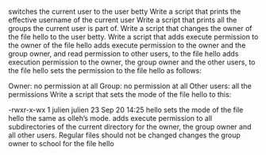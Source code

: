 switches the current user to the user betty
Write a script that prints the effective username of the current user
Write a script that prints all the groups the current user is part of.
Write a script that changes the owner of the file hello to the user betty.
Write a script that adds execute permission to the owner of the file hello
 adds execute permission to the owner and the group owner, and read permission to other users, to the file hello
 adds execution permission to the owner, the group owner and the other users, to the file hello
 sets the permission to the file hello as follows:

Owner: no permission at all
Group: no permission at all
Other users: all the permissions
Write a script that sets the mode of the file hello to this:

-rwxr-x-wx 1 julien julien 23 Sep 20 14:25 hello
sets the mode of the file hello the same as olleh’s mode.
adds execute permission to all subdirectories of the current directory for the owner, the group owner and all other users. Regular files should not be changed
 changes the group owner to school for the file hello
